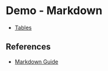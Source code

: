 # Demo - Markdown

- [Tables](./tables.md)


## References

- [Markdown Guide](https://www.markdownguide.org/)
